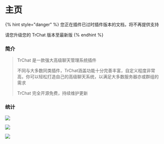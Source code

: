 # 主页

{% hint style="danger" %}
您正在插件已过时插件版本的文档，将不再提供支持

请您升级您的 TrChat 版本至最新版
{% endhint %}

### 简介

> TrChat 是一款强大高级聊天管理系统插件
>
> 不同与大多数同类插件，TrChat涵盖功能十分完善丰富，自定义程度非常高，你可以轻松打造自己的高级聊天系统，以满足大多数服务器亦或群组的需求
>
> TrChat 完全开源免费，持续维护更新

### 统计

![](https://bstats.org/signatures/bukkit/TrChat.svg)

![](https://bstats.org/signatures/bungeecord/TrChat.svg)

![](https://bstats.org/signatures/velocity/TrChat.svg)
